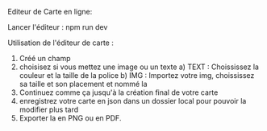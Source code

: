 Editeur de Carte en ligne:

Lancer l'éditeur : npm run dev 

Utilisation de l'éditeur de carte :

1) Créé un champ
2) choisisez si vous mettez une image ou un texte
     a) TEXT : Choississez la couleur et la taille de la police
     b) IMG : Importez votre img, choississez sa taille et son placement et nommé la
3) Continuez comme ça jusqu'à la création final de votre carte
4) enregistrez votre carte en json dans un dossier local pour pouvoir la modifier plus tard
5) Exporter la en PNG ou en PDF. 
